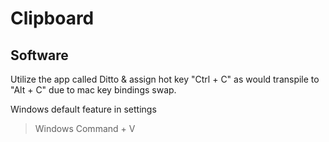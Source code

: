 # Clipboard

## Software

Utilize the app called Ditto & assign hot key "Ctrl + C" as would transpile to "Alt + C" due to mac key bindings swap.





Windows default feature in settings

> Windows Command + V

